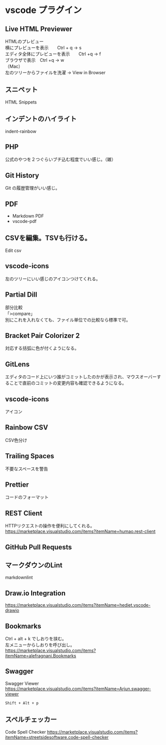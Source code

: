 # vscode プラグイン

## Live HTML Previewer
HTMLのプレビュー  
横にプレビューを表示　　Ctrl + q → s  
エディタ全体にプレビューを表示　　Ctrl +q → f  
ブラウザで表示　Ctrl +q → w  
（Mac）  
左のツリーからファイルを洗濯 → View in Browser 

## スニペット
HTML Snippets


## インデントのハイライト
indent-rainbow


## PHP
公式のやつを２つぐらいブチ込む程度でいい感じ。（雑）


## Git History
Git の履歴管理がいい感じ。


## PDF
 * Markdown PDF
 * vscode-pdf


## CSVを編集。TSVも行ける。
Edit csv


## vscode-icons
左のツリーにいい感じのアイコンつけてくれる。


## Partial Dill
部分比較  
「>compare」  
別にこれを入れなくても、ファイル単位での比較なら標準で可。


## Bracket Pair Colorizer 2
対応する括弧に色が付くようになる。


## GitLens
エディタのコード上にいつ誰がコミットしたのかが表示され、マウスオーバーすることで直前のコミットの変更内容も確認できるようになる。


## vscode-icons
アイコン


## Rainbow CSV
CSV色分け


## Trailing Spaces
不要なスペースを警告


## Prettier
コードのフォーマット


## REST Client
HTTPリクエストの操作を便利にしてくれる。  
<https://marketplace.visualstudio.com/items?itemName=humao.rest-client>


## GitHub Pull Requests



## マークダウンのLint
markdownlint


## Draw.io Integration
<https://marketplace.visualstudio.com/items?itemName=hediet.vscode-drawio>  



## Bookmarks
Ctrl + alt + k  でしおりを挟む。  
左メニューからしおりを呼び出し。  
<https://marketplace.visualstudio.com/items?itemName=alefragnani.Bookmarks>  



## Swagger
Swagger Viewer  
<https://marketplace.visualstudio.com/items?itemName=Arjun.swagger-viewer> 
```
Shift + Alt + p
```


## スペルチェッカー
Code Spell Checker
<https://marketplace.visualstudio.com/items?itemName=streetsidesoftware.code-spell-checker>

